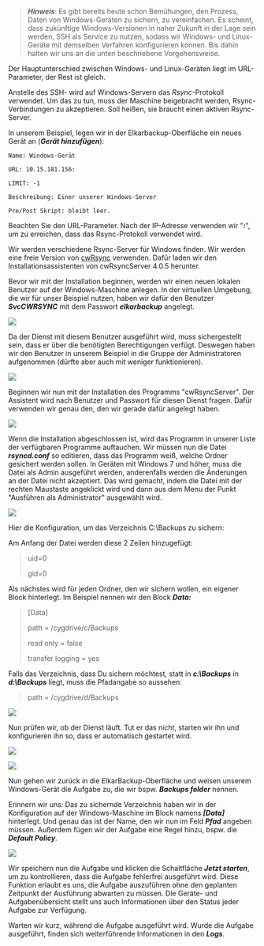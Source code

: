 > _**Hinweis**_: Es gibt bereits heute schon Bemühungen, den Prozess, Daten von Windows-Geräten zu sichern, zu vereinfachen. Es scheint, dass zukünftige Windows-Versionen in naher Zukunft in der Lage sein werden, SSH als Service zu nutzen, sodass wir Windows- und Linux-Geräte mit demselben Verfahren konfigurieren können. Bis dahin halten wir uns an die unten beschriebene Vorgehensweise.

Der Hauptunterschied zwischen Windows- und Linux-Geräten liegt im URL-Parameter, der Rest ist gleich.

Anstelle des SSH- wird auf Windows-Servern das _Rsync_-Protokoll verwendet. Um das zu tun, muss der Maschine beigebracht werden, Rsync-Verbindungen zu akzeptieren. Soll heißen, sie braucht einen aktiven Rsync-Server.

In unserem Beispiel, legen wir in der Elkarbackup-Oberfläche ein neues Gerät an \(_**Gerät hinzufügen**_\):

```
Name: Windows-Gerät

URL: 10.15.181.156:

LIMIT: -1

Beschreibung: Einer unserer Windows-Server

Pre/Post Skript: bleibt leer.
```

Beachten Sie den URL-Parameter. Nach der IP-Adresse verwenden wir "_**:**_", um zu erreichen, dass das Rsync-Protokoll verwendet wird.

Wir werden verschiedene Rsync-Server für Windows finden. Wir werden eine freie Version von [cwRsync](https://www.backupassist.com/rsync/cwRsyncServer_4.1.0_Installer.zip) verwenden. Dafür laden wir den Installationsassistenten von cwRsyncServer 4.0.5 herunter.

Bevor wir mit der Installation beginnen, werden wir einen neuen lokalen Benutzer auf der Windows-Maschine anlegen. In der virtuellen Umgebung, die wir für unser Beispiel nutzen, haben wir dafür den Benutzer _**SvcCWRSYNC**_ mit dem Passwort _**elkarbackup**_ angelegt.

![](/es/assets/clientes-tareas11.png)

Da der Dienst mit diesem Benutzer ausgeführt wird, muss sichergestellt sein, dass er über die benötigten Berechtigungen verfügt. Deswegen haben wir den Benutzer in unserem Beispiel in die Gruppe der Administratoren aufgenommen \(dürfte aber auch mit weniger funktionieren\).

![](/es/assets/clientes-tareas12.png)

Beginnen wir nun mit der Installation des Programms "cwRsyncServer". Der Assistent wird nach Benutzer und Passwort für diesen Dienst fragen. Dafür verwenden wir genau den, den wir gerade dafür angelegt haben.

![](/es/assets/clientes-tareas13.png)

Wenn die Installation abgeschlossen ist, wird das Programm in unserer Liste der verfügbaren Programme auftauchen. Wir müssen nun die Datei _**rsyncd.conf**_ so editieren, dass das Programm weiß, welche Ordner gesichert werden sollen. In Geräten mit Windows 7 und höher, muss die Datei als Admin ausgeführt werden, anderenfalls werden die Änderungen an der Datei nicht akzeptiert. Das wird gemacht, indem die Datei mit der rechten Maustaste angeklickt wird und dann aus dem Menu der Punkt "Ausführen als Administrator" ausgewählt wird.

![](/es/assets/clientes-tareas14.png)

Hier die Konfiguration, um das Verzeichnis C:\Backups zu sichern:

Am Anfang der Datei werden diese 2 Zeilen hinzugefügt:

> uid=0
>
> gid=0

Als nächstes wird für jeden Ordner, den wir sichern wollen, ein eigener Block hinterlegt. Im Beispiel nennen wir den Block _**Data:**_

> \[Data\]
>
> path = /cygdrive/c/Backups
>
> read only = false
>
> transfer logging = yes

Falls das Verzeichnis, dass Du sichern möchtest, statt in _**c:\Backups**_ in _**d:\Backups**_ liegt, muss die Pfadangabe so aussehen:

> path = /cygdrive/d/Backups

![](/assets/clients-jobs15.png)

Nun prüfen wir, ob der Dienst läuft. Tut er das nicht, starten wir ihn und konfigurieren ihn so, dass er automatisch gestartet wird.

![](/es/assets/clientes-tareas16.png)

![](/es/assets/clientes-tareas17.png)

Nun gehen wir zurück in die ElkarBackup-Oberfläche und weisen unserem Windows-Gerät die Aufgabe zu, die wir bspw. _**Backups folder**_ nennen.

Erinnern wir uns: Das zu sichernde Verzeichnis haben wir in der Konfiguration auf der Windows-Maschine im Block namens _**\[Data\]**_ hinterlegt. Und genau das ist der Name, den wir nun im Feld _**Pfad**_  angeben müssen. Außerdem fügen wir der Aufgabe eine Regel hinzu, bspw. die _**Default Policy**_.

![](/assets/clients-jobs18.png)

Wir speichern nun die Aufgabe und klicken die Schaltfläche _**Jetzt starten**_, um zu kontrollieren, dass die Aufgabe fehlerfrei ausgeführt wird. Diese Funktion erlaubt es uns, die Aufgabe auszuführen ohne den geplanten Zeitpunkt der Ausführung abwarten zu müssen. Die Geräte- und Aufgabenübersicht stellt uns auch Informationen über den Status jeder Aufgabe zur Verfügung.

Warten wir kurz, während die Aufgabe ausgeführt wird. Wurde die Aufgabe ausgeführt, finden sich weiterführende Informationen in den _**Logs**_.
